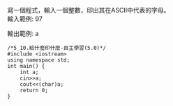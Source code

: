 寫一個程式，輸入一個整數，印出其在ASCII中代表的字母。    
輸入範例:
97

輸出範例:
a

```
/*5_10.給什麼印什麼-自主學習(5.0)*/
#include <iostream>     
using namespace std; 
int main() { 
    int a;
    cin>>a;
    cout<<(char)a;
    return 0; 
}
```
